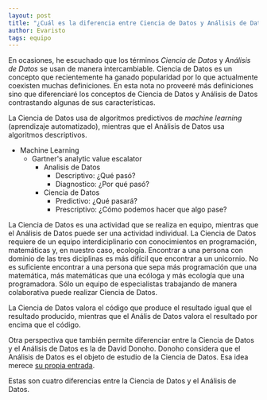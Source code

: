 ```yaml
---
layout: post
title: "¿Cuál es la diferencia entre Ciencia de Datos y Análisis de Datos?"
author: Evaristo
tags: equipo
---
```


En ocasiones, he escuchado que los términos _Ciencia de Datos_ y _Análisis de Datos_ se usan de
manera intercambiable. Ciencia de Datos es un concepto que recientemente ha ganado popularidad por
lo que actualmente coexisten muchas definiciones. En esta nota no proveeré más definiciones sino que
diferenciaré los conceptos de Ciencia de Datos y Análisis de Datos contrastando algunas de sus
características.

La Ciencia de Datos usa de algoritmos predictivos de _machine learning_ (aprendizaje automatizado),
mientras que el Análisis de Datos usa algoritmos descriptivos.

- Machine Learning
    - Gartner's analytic value escalator
        - Analisis de Datos
            - Descriptivo: ¿Qué pasó?
            - Diagnostico: ¿Por qué pasó?
        - Ciencia de Datos
            - Predictivo: ¿Qué pasará?
            - Prescriptivo: ¿Cómo podemos hacer que algo pase?

La Ciencia de Datos es una actividad que se realiza en equipo, mientras que el Análisis de Datos
puede ser una actividad individual. La Ciencia de Datos requiere de un equipo interdiciplinario con
conocimientos en programación, matemáticas y, en nuestro caso, ecología. Encontrar a una persona con
dominio de las tres diciplinas es más difícil que encontrar a un unicornio. No es suficiente
encontrar a una persona que sepa más programación que una matemática, más matemáticas que una
ecóloga y más ecología que una programadora. Sólo un equipo de especialistas trabajando de manera
colaborativa puede realizar Ciencia de Datos.

La Ciencia de Datos valora el código que produce el resultado igual que el resultado producido,
mientras que el Anális de Datos valora el resultado por encima que el código.

Otra perspectiva que también permite diferenciar entre la Ciencia de Datos y el Análisis de Datos es
la de David Donoho. Donoho considera que el Análisis de Datos es el objeto de estudio de la Ciencia
de Datos. Esa idea merece [su propia entrada](#).

Estas son cuatro diferencias entre la Ciencia de Datos y el Análisis de Datos.
